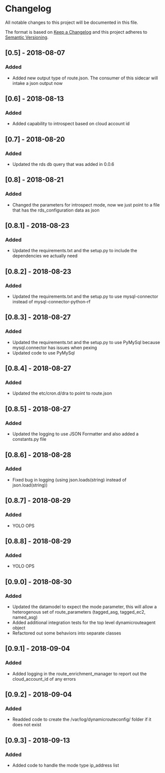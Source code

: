 # Changelog
All notable changes to this project will be documented in this file.

The format is based on [Keep a Changelog](http://keepachangelog.com/en/1.0.0/)
and this project adheres to [Semantic Versioning](http://semver.org/spec/v2.0.0.html).


## [0.5] - 2018-08-07
### Added
- Added new output type of route.json. The consumer of this sidecar will intake a json output now

## [0.6] - 2018-08-13
### Added
- Added capability to introspect based on cloud account id

## [0.7] - 2018-08-20
### Added
- Updated the rds db query that was added in 0.0.6

## [0.8] - 2018-08-21
### Added
- Changed the parameters for introspect mode, now we just point to a file that has the rds_configuration data as json

## [0.8.1] - 2018-08-23
### Added
- Updated the requirements.txt and the setup.py to include the dependencies we actually need

## [0.8.2] - 2018-08-23
### Added
- Updated the requirements.txt and the setup.py to use mysql-connector instead of mysql-connector-python-rf

## [0.8.3] - 2018-08-27
### Added
- Updated the requirements.txt and the setup.py to use PyMySql because mysql.connector has issues when pexing
- Updated code to use PyMySql

## [0.8.4] - 2018-08-27
### Added
- Updated the etc/cron.d/dra to point to route.json

## [0.8.5] - 2018-08-27
### Added
- Updated the logging to use JSON Formatter and also added a constants.py file

## [0.8.6] - 2018-08-28
### Added
- Fixed bug in logging (using json.loads(string) instead of json.load(string))

## [0.8.7] - 2018-08-29
### Added
- YOLO OPS

## [0.8.8] - 2018-08-29
### Added
- YOLO OPS

## [0.9.0] - 2018-08-30
### Added
- Updated the datamodel to expect the mode parameter, this will allow a heterogenous set of route_parameters (tagged_asg, tagged_ec2, named_asg)
- Added additional integration tests for the top level dynamicrouteagent object
- Refactored out some behaviors into separate classes

## [0.9.1] - 2018-09-04
### Added
- Added logging in the route_enrichment_manager to report out the cloud_account_id of any errors

## [0.9.2] - 2018-09-04
### Added
- Readded code to create the /var/log/dynamicrouteconfig/ folder if it does not exist

## [0.9.3] - 2018-09-13
### Added
- Added code to handle the mode type ip_address list
